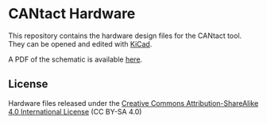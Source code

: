 # CANtact Hardware

This repository contains the hardware design files for the CANtact tool. They 
can be opened and edited with [KiCad](http://www.kicad-pcb.org/).

A PDF of the schematic is available
[here](https://github.com/CANtact/cantact-hw/blob/master/cantact.pdf?raw=true).

## License

Hardware files released under the [Creative Commons Attribution-ShareAlike 4.0
International License](http://creativecommons.org/licenses/by-sa/4.0/) (CC BY-SA
4.0)
